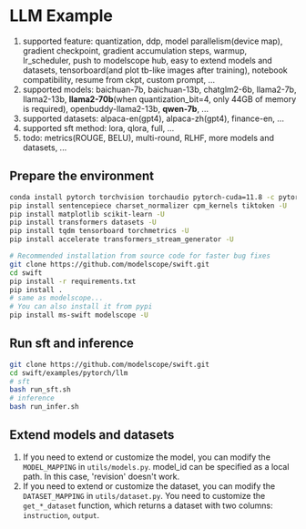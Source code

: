 # LLM Example
1. supported feature: quantization, ddp, model parallelism(device map), gradient checkpoint, gradient accumulation steps, warmup, lr_scheduler, push to modelscope hub, easy to extend models and datasets, tensorboard(and plot tb-like images after training), notebook compatibility, resume from ckpt, custom prompt, ...
2. supported models: baichuan-7b, baichuan-13b, chatglm2-6b, llama2-7b, llama2-13b, **llama2-70b**(when quantization_bit=4, only 44GB of memory is required), openbuddy-llama2-13b, **qwen-7b**, ...
3. supported datasets: alpaca-en(gpt4), alpaca-zh(gpt4), finance-en, ...
4. supported sft method: lora, qlora, full, ...
5. todo: metrics(ROUGE, BELU), multi-round, RLHF, more models and datasets, ...

## Prepare the environment
```bash
conda install pytorch torchvision torchaudio pytorch-cuda=11.8 -c pytorch -c nvidia -y
pip install sentencepiece charset_normalizer cpm_kernels tiktoken -U
pip install matplotlib scikit-learn -U
pip install transformers datasets -U
pip install tqdm tensorboard torchmetrics -U
pip install accelerate transformers_stream_generator -U

# Recommended installation from source code for faster bug fixes
git clone https://github.com/modelscope/swift.git
cd swift
pip install -r requirements.txt
pip install .
# same as modelscope...
# You can also install it from pypi
pip install ms-swift modelscope -U
```

## Run sft and inference
```bash
git clone https://github.com/modelscope/swift.git
cd swift/examples/pytorch/llm
# sft
bash run_sft.sh
# inference
bash run_infer.sh
```

## Extend models and datasets
1. If you need to extend or customize the model, you can modify the `MODEL_MAPPING` in `utils/models.py`. model_id can be specified as a local path. In this case, 'revision' doesn't work.
2. If you need to extend or customize the dataset, you can modify the `DATASET_MAPPING` in `utils/dataset.py`. You need to customize the `get_*_dataset` function, which returns a dataset with two columns: `instruction`, `output`.
